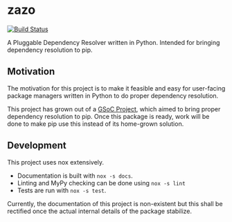 # zazo

[![Build Status](https://travis-ci.org/pradyunsg/zazo.svg?branch=master)](https://travis-ci.org/pradyunsg/zazo)

A Pluggable Dependency Resolver written in Python. Intended for bringing dependency resolution to pip.

## Motivation

The motivation for this project is to make it feasible and easy for user-facing package managers written in Python to do proper dependency resolution.

This project has grown out of a [GSoC Project], which aimed to bring proper dependency resolution to pip. Once this package is ready, work will be done to make pip use this instead of its home-grown solution.

## Development

This project uses nox extensively.

- Documentation is built with `nox -s docs`.
- Linting and MyPy checking can be done using `nox -s lint`
- Tests are run with `nox -s test`.

Currently, the documentation of this project is non-existent but this shall be rectified once the actual internal details of the package stabilize.

[GSoC Project]: https://summerofcode.withgoogle.com/archive/2017/projects/5797394100781056/
